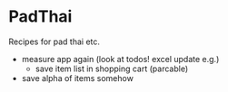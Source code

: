 # PadThai
Recipes for pad thai etc.

- measure app again (look at todos! excel update e.g.)
    - save item list in shopping cart (parcable)
- save alpha of items somehow
